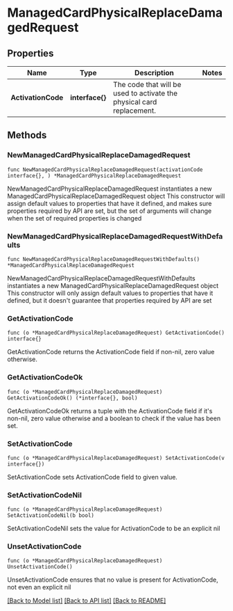 # ManagedCardPhysicalReplaceDamagedRequest

## Properties

Name | Type | Description | Notes
------------ | ------------- | ------------- | -------------
**ActivationCode** | **interface{}** | The code that will be used to activate the physical card replacement. | 

## Methods

### NewManagedCardPhysicalReplaceDamagedRequest

`func NewManagedCardPhysicalReplaceDamagedRequest(activationCode interface{}, ) *ManagedCardPhysicalReplaceDamagedRequest`

NewManagedCardPhysicalReplaceDamagedRequest instantiates a new ManagedCardPhysicalReplaceDamagedRequest object
This constructor will assign default values to properties that have it defined,
and makes sure properties required by API are set, but the set of arguments
will change when the set of required properties is changed

### NewManagedCardPhysicalReplaceDamagedRequestWithDefaults

`func NewManagedCardPhysicalReplaceDamagedRequestWithDefaults() *ManagedCardPhysicalReplaceDamagedRequest`

NewManagedCardPhysicalReplaceDamagedRequestWithDefaults instantiates a new ManagedCardPhysicalReplaceDamagedRequest object
This constructor will only assign default values to properties that have it defined,
but it doesn't guarantee that properties required by API are set

### GetActivationCode

`func (o *ManagedCardPhysicalReplaceDamagedRequest) GetActivationCode() interface{}`

GetActivationCode returns the ActivationCode field if non-nil, zero value otherwise.

### GetActivationCodeOk

`func (o *ManagedCardPhysicalReplaceDamagedRequest) GetActivationCodeOk() (*interface{}, bool)`

GetActivationCodeOk returns a tuple with the ActivationCode field if it's non-nil, zero value otherwise
and a boolean to check if the value has been set.

### SetActivationCode

`func (o *ManagedCardPhysicalReplaceDamagedRequest) SetActivationCode(v interface{})`

SetActivationCode sets ActivationCode field to given value.


### SetActivationCodeNil

`func (o *ManagedCardPhysicalReplaceDamagedRequest) SetActivationCodeNil(b bool)`

 SetActivationCodeNil sets the value for ActivationCode to be an explicit nil

### UnsetActivationCode
`func (o *ManagedCardPhysicalReplaceDamagedRequest) UnsetActivationCode()`

UnsetActivationCode ensures that no value is present for ActivationCode, not even an explicit nil

[[Back to Model list]](../README.md#documentation-for-models) [[Back to API list]](../README.md#documentation-for-api-endpoints) [[Back to README]](../README.md)


